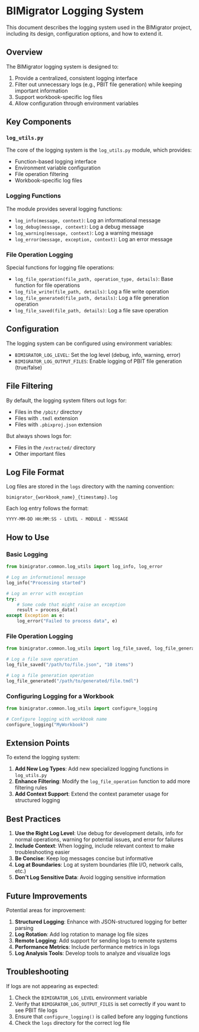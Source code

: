 # BIMigrator Logging System

This document describes the logging system used in the BIMigrator project, including its design, configuration options, and how to extend it.

## Overview

The BIMigrator logging system is designed to:

1. Provide a centralized, consistent logging interface
2. Filter out unnecessary logs (e.g., PBIT file generation) while keeping important information
3. Support workbook-specific log files
4. Allow configuration through environment variables

## Key Components

### `log_utils.py`

The core of the logging system is the `log_utils.py` module, which provides:

- Function-based logging interface
- Environment variable configuration
- File operation filtering
- Workbook-specific log files

### Logging Functions

The module provides several logging functions:

- `log_info(message, context)`: Log an informational message
- `log_debug(message, context)`: Log a debug message
- `log_warning(message, context)`: Log a warning message
- `log_error(message, exception, context)`: Log an error message

### File Operation Logging

Special functions for logging file operations:

- `log_file_operation(file_path, operation_type, details)`: Base function for file operations
- `log_file_write(file_path, details)`: Log a file write operation
- `log_file_generated(file_path, details)`: Log a file generation operation
- `log_file_saved(file_path, details)`: Log a file save operation

## Configuration

The logging system can be configured using environment variables:

- `BIMIGRATOR_LOG_LEVEL`: Set the log level (debug, info, warning, error)
- `BIMIGRATOR_LOG_OUTPUT_FILES`: Enable logging of PBIT file generation (true/false)

## File Filtering

By default, the logging system filters out logs for:

- Files in the `/pbit/` directory
- Files with `.tmdl` extension
- Files with `.pbixproj.json` extension

But always shows logs for:

- Files in the `/extracted/` directory
- Other important files

## Log File Format

Log files are stored in the `logs` directory with the naming convention:

```
bimigrator_{workbook_name}_{timestamp}.log
```

Each log entry follows the format:

```
YYYY-MM-DD HH:MM:SS - LEVEL - MODULE - MESSAGE
```

## How to Use

### Basic Logging

```python
from bimigrator.common.log_utils import log_info, log_error

# Log an informational message
log_info("Processing started")

# Log an error with exception
try:
    # Some code that might raise an exception
    result = process_data()
except Exception as e:
    log_error("Failed to process data", e)
```

### File Operation Logging

```python
from bimigrator.common.log_utils import log_file_saved, log_file_generated

# Log a file save operation
log_file_saved("/path/to/file.json", "10 items")

# Log a file generation operation
log_file_generated("/path/to/generated/file.tmdl")
```

### Configuring Logging for a Workbook

```python
from bimigrator.common.log_utils import configure_logging

# Configure logging with workbook name
configure_logging("MyWorkbook")
```

## Extension Points

To extend the logging system:

1. **Add New Log Types**: Add new specialized logging functions in `log_utils.py`
2. **Enhance Filtering**: Modify the `log_file_operation` function to add more filtering rules
3. **Add Context Support**: Extend the context parameter usage for structured logging

## Best Practices

1. **Use the Right Log Level**: Use debug for development details, info for normal operations, warning for potential issues, and error for failures
2. **Include Context**: When logging, include relevant context to make troubleshooting easier
3. **Be Concise**: Keep log messages concise but informative
4. **Log at Boundaries**: Log at system boundaries (file I/O, network calls, etc.)
5. **Don't Log Sensitive Data**: Avoid logging sensitive information

## Future Improvements

Potential areas for improvement:

1. **Structured Logging**: Enhance with JSON-structured logging for better parsing
2. **Log Rotation**: Add log rotation to manage log file sizes
3. **Remote Logging**: Add support for sending logs to remote systems
4. **Performance Metrics**: Include performance metrics in logs
5. **Log Analysis Tools**: Develop tools to analyze and visualize logs

## Troubleshooting

If logs are not appearing as expected:

1. Check the `BIMIGRATOR_LOG_LEVEL` environment variable
2. Verify that `BIMIGRATOR_LOG_OUTPUT_FILES` is set correctly if you want to see PBIT file logs
3. Ensure that `configure_logging()` is called before any logging functions
4. Check the `logs` directory for the correct log file
